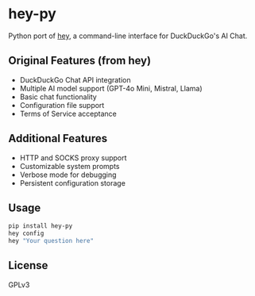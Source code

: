 # hey-py

Python port of [hey](https://github.com/b1ek/hey), a command-line interface for DuckDuckGo's AI Chat.

## Original Features (from hey)
- DuckDuckGo Chat API integration
- Multiple AI model support (GPT-4o Mini, Mistral, Llama)
- Basic chat functionality
- Configuration file support
- Terms of Service acceptance

## Additional Features
- HTTP and SOCKS proxy support
- Customizable system prompts
- Verbose mode for debugging
- Persistent configuration storage

## Usage
```bash
pip install hey-py
hey config
hey "Your question here"
```

## License
GPLv3
